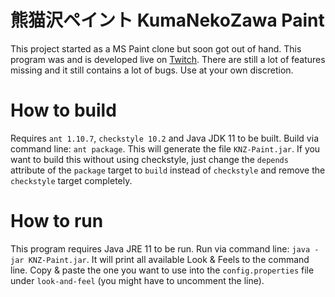 # 熊猫沢ペイント KumaNekoZawa Paint

This project started as a MS Paint clone but soon got out of hand. This program was and is developed live on [Twitch](https://www.twitch.tv/kumanekozawa). There are still a lot of features missing and it still contains a lot of bugs. Use at your own discretion.

# How to build

Requires `ant 1.10.7`, `checkstyle 10.2` and Java JDK 11 to be built.
Build via command line: `ant package`.
This will generate the file `KNZ-Paint.jar`.
If you want to build this without using checkstyle, just change the `depends` attribute of the `package` target to `build` instead of `checkstyle` and remove the `checkstyle` target completely.

# How to run

This program requires Java JRE 11 to be run.
Run via command line: `java -jar KNZ-Paint.jar`.
It will print all available Look & Feels to the command line. Copy & paste the one you want to use into the `config.properties` file under `look-and-feel` (you might have to uncomment the line).
